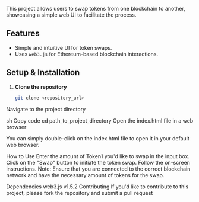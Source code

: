 





This project allows users to swap tokens from one blockchain to another, showcasing a simple web UI to facilitate the process.

## Features


- Simple and intuitive UI for token swaps.
- Uses `web3.js` for Ethereum-based blockchain interactions.

## Setup & Installation

1. **Clone the repository**

   ```sh
   git clone <repository_url>
Navigate to the project directory

sh
Copy code
cd path_to_project_directory
Open the index.html file in a web browser

You can simply double-click on the index.html file to open it in your default web browser.

How to Use
Enter the amount of Token1 you'd like to swap in the input box.
Click on the "Swap" button to initiate the token swap.
Follow the on-screen instructions.
Note: Ensure that you are connected to the correct blockchain network and have the necessary amount of tokens for the swap.

Dependencies
web3.js v1.5.2
Contributing
If you'd like to contribute to this project, please fork the repository and submit a pull request
